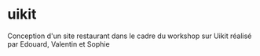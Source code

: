 # uikit
Conception d'un site restaurant dans le cadre du workshop sur Uikit
réalisé par Edouard, Valentin et Sophie


